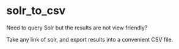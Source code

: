# solr_to_csv

Need to query Solr but the results are not view friendly?

Take any link of solr, and export results into a convenient CSV file.
